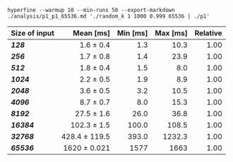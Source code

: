 `hyperfine --warmup 10 --min-runs 50 --export-markdown ./analysis/p1_p1_65536.md './random_k 1 1000 0.999 65536 | ./p1'`

| Size of input | Mean [ms] | Min [ms] | Max [ms] | Relative |
|:---|---:|---:|---:|---:|
| ***128*** | 1.6 ± 0.4 | 1.3 | 10.3 | 1.00 |
| ***256*** | 1.7 ± 0.8 | 1.4 | 23.9 | 1.00 |
| ***512*** | 1.8 ± 0.4 | 1.5 | 8.0 | 1.00 |
| ***1024*** | 2.2 ± 0.5 | 1.9 | 8.9 | 1.00 |
| ***2048*** | 3.6 ± 0.5 | 3.2 | 10.5 | 1.00 |
| ***4096*** | 8.7 ± 0.7 | 8.0 | 15.3 | 1.00 |
| ***8192*** | 27.5 ± 1.6 | 26.0 | 36.8 | 1.00 |
| ***16384*** | 102.3 ± 1.5 | 100.0 | 108.5 | 1.00 |
| ***32768*** | 428.4 ± 119.5 | 393.0 | 1232.3 | 1.00 |
| ***65536*** | 1620 ± 0.021 | 1577 | 1663 | 1.00 |
